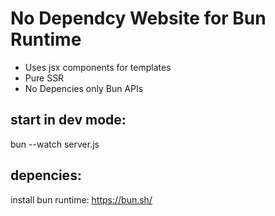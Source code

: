 # No Dependcy Website for Bun Runtime

- Uses jsx components for templates
- Pure SSR
- No Depencies only Bun APIs

## start in dev mode:
bun --watch server.js 

## depencies:
install bun runtime: https://bun.sh/
